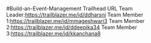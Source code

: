 #Build-an-Event-Management
Trailhead URL
Team Leader:https://trailblazer.me/id/ddharsni
Team Member 1:https://trailblazer.me/id/mmageshwari3
Team Member 2:https://trailblazer.me/id/ddeepika34
Team Member 3:https://trailblazer.me/id/kkanchana8
